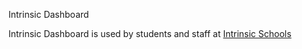 Intrinsic Dashboard

Intrinsic Dashboard is used by students and staff at [Intrinsic Schools](http://intrinsicschools.org)